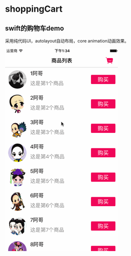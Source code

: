# shoppingCart

## swift的购物车demo
采用纯代码UI，autolayout自动布局，core animation动画效果。

![image](https://github.com/6ag/shoppingCart/blob/master/shoppingCart.gif)


